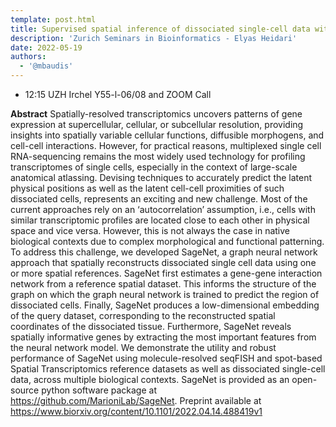 ```yaml
---
template: post.html
title: Supervised spatial inference of dissociated single-cell data with _SageNet_
description: 'Zurich Seminars in Bioinformatics - Elyas Heidari'
date: 2022-05-19
authors:
  - '@mbaudis'
---
```



* 12:15 UZH Irchel Y55-l-06/08 and ZOOM Call

**Abstract** Spatially-resolved transcriptomics uncovers patterns of gene expression at supercellular, cellular, or subcellular resolution, providing insights into spatially variable cellular functions, diffusible morphogens, and cell-cell interactions. However, for practical reasons, multiplexed single cell RNA-sequencing remains the most widely used technology for profiling transcriptomes of single cells, especially in the context of large-scale anatomical atlassing.<!--more-->
Devising techniques to accurately predict the latent physical positions as well as the latent cell-cell proximities of such dissociated cells, represents an exciting and new challenge. Most of the current approaches rely on an ‘autocorrelation’ assumption, i.e., cells with similar transcriptomic profiles are located close to each other in physical space and vice versa. However, this is not always the case in native biological contexts due to complex morphological and functional patterning. To address this challenge, we developed SageNet, a graph neural network approach that spatially reconstructs dissociated single cell data using one or more spatial references. SageNet first estimates a gene-gene interaction network from a reference spatial dataset. This informs the structure of the graph on which the graph neural network is trained to predict the region of dissociated cells. Finally, SageNet produces a low-dimensional embedding of the query dataset, corresponding to the reconstructed spatial coordinates of the dissociated tissue. Furthermore, SageNet reveals spatially informative genes by extracting the most important features from the neural network model. We demonstrate the utility and robust performance of SageNet using molecule-resolved seqFISH and spot-based Spatial Transcriptomics reference datasets as well as dissociated single-cell data, across multiple biological contexts. SageNet is provided as an open-source python software package at <https://github.com/MarioniLab/SageNet>. Preprint available at <https://www.biorxiv.org/content/10.1101/2022.04.14.488419v1>
